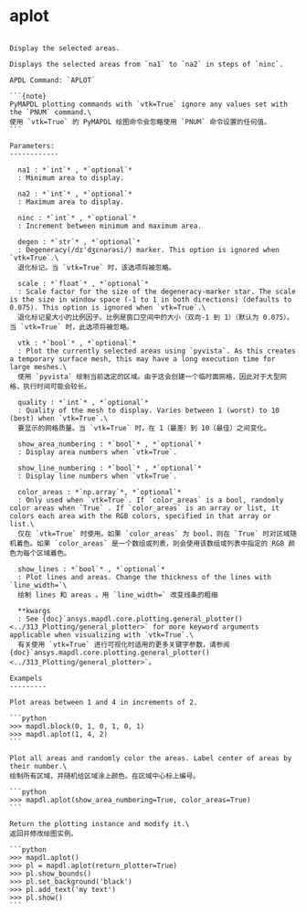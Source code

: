 # aplot

````{method} Mapdl.aplot(na1='', na2='', ninc='', degen='', scale='', vtk=None, quality=4, show_area_numbering=False, show_line_numbering=False, color_areas=False, show_lines=False, **kwargs)

Display the selected areas.

Displays the selected areas from `na1` to `na2` in steps of `ninc`.

APDL Command: `APLOT`

```{note}
PyMAPDL plotting commands with `vtk=True` ignore any values set with the `PNUM` command.\
使用 `vtk=True` 的 PyMAPDL 绘图命令会忽略使用 `PNUM` 命令设置的任何值。
```

Parameters:
------------

  na1 : *`int`* , *`optional`*
  : Minimum area to display.

  na2 : *`int`* , *`optional`*
  : Maximum area to display.

  ninc : *`int`* , *`optional`*
  : Increment between minimum and maximum area.

  degen : *`str`* , *`optional`*
  : Degeneracy(/dɪ'dʒɛnərəsi/) marker. This option is ignored when `vtk=True`.\
  退化标记。当 `vtk=True` 时，该选项将被忽略。

  scale : *`float`* , *`optional`*
  : Scale factor for the size of the degeneracy-marker star. The scale is the size in window space (-1 to 1 in both directions) (defaults to 0.075). This option is ignored when `vtk=True`.\
  退化标记星大小的比例因子。比例是窗口空间中的大小（双向-1 到 1）（默认为 0.075）。当 `vtk=True` 时，此选项将被忽略。

  vtk : *`bool`* , *`optional`*
  : Plot the currently selected areas using `pyvista`. As this creates a temporary surface mesh, this may have a long execution time for large meshes.\
  使用 `pyvista` 绘制当前选定的区域。由于这会创建一个临时面网格，因此对于大型网格，执行时间可能会较长。

  quality : *`int`* , *`optional`*
  : Quality of the mesh to display. Varies between 1 (worst) to 10 (best) when `vtk=True`.\
  要显示的网格质量。当 `vtk=True` 时，在 1（最差）到 10（最佳）之间变化。

  show_area_numbering : *`bool`* , *`optional`*
  : Display area numbers when `vtk=True`.

  show_line_numbering : *`bool`* , *`optional`*
  : Display line numbers when `vtk=True`.

  color_areas : *`np.array`*, *`optional`*
  : Only used when `vtk=True`. If `color_areas` is a bool, randomly color areas when `True` . If `color_areas` is an array or list, it colors each area with the RGB colors, specified in that array or list.\
  仅在 `vtk=True` 时使用。如果 `color_areas` 为 bool，则在 `True` 时对区域随机着色。如果 `color_areas` 是一个数组或列表，则会使用该数组或列表中指定的 RGB 颜色为每个区域着色。

  show_lines : *`bool`* , *`optional`*
  : Plot lines and areas. Change the thickness of the lines with `line_width=`\
  绘制 lines 和 areas 。用 `line_width=` 改变线条的粗细

  **kwargs
  : See {doc}`ansys.mapdl.core.plotting.general_plotter() <../313_Plotting/general_plotter>` for more keyword arguments applicable when visualizing with `vtk=True`.\
  有关使用 `vtk=True` 进行可视化时适用的更多关键字参数，请参阅 {doc}`ansys.mapdl.core.plotting.general_plotter() <../313_Plotting/general_plotter>`。

Exampels
---------

Plot areas between 1 and 4 in increments of 2.

```python
>>> mapdl.block(0, 1, 0, 1, 0, 1)
>>> mapdl.aplot(1, 4, 2)
```

Plot all areas and randomly color the areas. Label center of areas by their number.\
绘制所有区域，并随机给区域涂上颜色。在区域中心标上编号。

```python
>>> mapdl.aplot(show_area_numbering=True, color_areas=True)
```

Return the plotting instance and modify it.\
返回并修改绘图实例。

```python
>>> mapdl.aplot()
>>> pl = mapdl.aplot(return_plotter=True)
>>> pl.show_bounds()
>>> pl.set_background('black')
>>> pl.add_text('my text')
>>> pl.show()
```


````